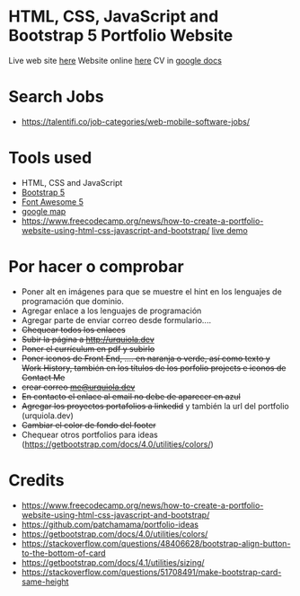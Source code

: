 
HTML, CSS, JavaScript and Bootstrap 5 Portfolio Website
=======

Live web site [here](https://patchamama.github.io/portfolio/)
Website online [here](https://urquiola.dev)
CV in [google docs](https://docs.google.com/document/d/1zjWSW-lI_z0l2wSYdrKWYwFAwqJnoDU7YGQCafOAs1Y/edit)

# Search Jobs

- https://talentifi.co/job-categories/web-mobile-software-jobs/

# Tools used 

* HTML, CSS and JavaScript
* [Bootstrap 5](https://getbootstrap.com/docs/5.0/getting-started/introduction/)
* [Font Awesome 5](https://fontawesome.com/)
* [google map](https://www.embed-map.com/)
* https://www.freecodecamp.org/news/how-to-create-a-portfolio-website-using-html-css-javascript-and-bootstrap/ [live demo](https://brad-portfolio.netlify.app/)


# Por hacer o comprobar

- Poner alt en imágenes para que se muestre el hint en los lenguajes de programación que dominio.
- Agregar enlace a los lenguajes de programación 
- Agregar parte de enviar correo desde formulario....
- ~~Chequear todos los enlaces~~
- ~~Subir la página a http://urquiola.dev~~
- ~~Poner el currículum en pdf y subirlo~~
- ~~Poner iconos de Front End, .... en naranja o verde, así como texto y Work History, también en los títulos de los porfolio projects e iconos de Contact Me~~
- ~~crear correo me@urquiola.dev~~
- ~~En contacto el enlace al email no debe de aparecer en azul~~
- ~~Agregar los proyectos portafolios a linkedid~~ y también la url del portfolio (urquiola.dev)
- ~~Cambiar el color de fondo del footer~~
- Chequear otros portfolios para ideas (https://getbootstrap.com/docs/4.0/utilities/colors/)

# Credits

- https://www.freecodecamp.org/news/how-to-create-a-portfolio-website-using-html-css-javascript-and-bootstrap/
- https://github.com/patchamama/portfolio-ideas
- https://getbootstrap.com/docs/4.0/utilities/colors/
- https://stackoverflow.com/questions/48406628/bootstrap-align-button-to-the-bottom-of-card
- https://getbootstrap.com/docs/4.1/utilities/sizing/
- https://stackoverflow.com/questions/51708491/make-bootstrap-card-same-height